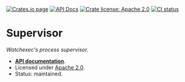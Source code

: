 [![Crates.io page](https://badgen.net/crates/v/watchexec-supervisor)](https://crates.io/crates/watchexec-supervisor)
[![API Docs](https://docs.rs/watchexec-supervisor/badge.svg)][docs]
[![Crate license: Apache 2.0](https://badgen.net/badge/license/Apache%202.0)][license]
[![CI status](https://github.com/watchexec/watchexec/actions/workflows/check.yml/badge.svg)](https://github.com/watchexec/watchexec/actions/workflows/check.yml)

# Supervisor

_Watchexec's process supervisor._

- **[API documentation][docs]**.
- Licensed under [Apache 2.0][license].
- Status: maintained.

[docs]: https://docs.rs/watchexec-supervisor
[license]: ../../LICENSE
